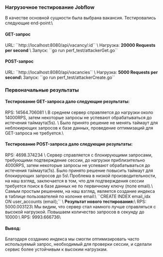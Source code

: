 <h3>Нагрузочное тестирование Jobflow</h3>
В качестве основной сущности была выбрана вакансия. Тестировались следующие end-point:\
<h4>GET-запрос</h4>
URL: ``http://localhost:8080/api/vacancy/:id`` \
Нагрузка: <b>20000 Requests per second</b> \
Запуск: ``go run perf_test/attackerGet.go``

<h4>POST-запрос</h4>
URL: ``http://localhost:8080/api/vacancies`` \
Нагрузка: <b>5000 Requests per second</b>\
Запуск: ``go run perf_test/attackerCreate.go``

<h3>Первоначальные результаты</h3>
<h4>Тестирование GET-запроса дало следующие результаты:</h4> 
RPS: 14564.706081 \
В среднем сервер справляется до нагрузки около 14000RPS, затем некоторые запросы не успевают обрабатываться до истечения таймаута(5s). \
Было принято решение не менять таймаут для неблокирющих запросов к базе данных, проведение оптимизаций для GET-запроса не требуется.\
<h4>Тестирование POST-запроса дало следующие результаты:</h4>
RPS: 4698.374234 \
Сервер справляется с блокирующими запросами, требующими подтверждение сессии, до нагрузки приблизительно 4000RPS, затем некоторые запросы не успевают обрабатываться до истечения таймаута(1s). Было принято решение повысить таймаут для блокирующих запросов до 5s\
Проблема в низкой производительности, на наш взгляд, заключается в том, что для подтверждения сессии требуется поиск в базе данных не по первичному ключу (поле email).\
Самым простым решением, на наш взгляд, является создание индекса в таблице пользователей по колонке email:\
``CREATE INDEX email_idx ON user_accounts (email);``
\
<b>Результат нового тестирования:</b>\
RPS: 5000.003123\
Мы видим, что сервер стал намного лучше справляться с высокой нагрузкой. Повышаем количество запросов в секунду до 10000:\
RPS: 9993.666736\
<h4>Вывод:</h4>
Благодаря созданию индекса мы смогли оптимизировать часто используемый запрос, необходимый для проверки сессии, и сделали сервис более устойчивым к высоким нагрузкам.

